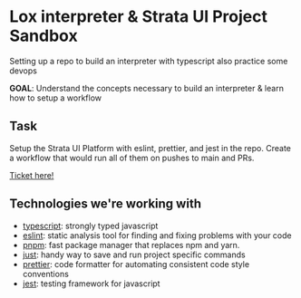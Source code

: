 # Lox interpreter & Strata UI Project Sandbox

Setting up a repo to build an interpreter with typescript
also practice some devops

**GOAL**: Understand the concepts necessary to build an interpreter & learn how to setup a workflow

## Task

Setup the Strata UI Platform with eslint, prettier, and jest in the repo. Create a workflow that would run all of them on pushes to main and PRs.

[Ticket here!](https://strataresearch.atlassian.net/jira/software/projects/SUP/boards/16?selectedIssue=SUP-31)

## Technologies we're working with

- [typescript](https://www.typescriptlang.org/docs/handbook/typescript-in-5-minutes.html): strongly typed javascript
- [eslint](https://eslint.org/docs/latest/use/getting-started): static analysis tool for finding and fixing problems with your code
- [pnpm](https://pnpm.io/motivation): fast package manager that replaces npm and yarn.
- [just](https://just.systems/man/en/): handy way to save and run project specific commands
- [prettier](https://prettier.io/docs/en/index.html): code formatter for automating consistent code style conventions
- [jest](https://jestjs.io/docs/getting-started): testing framework for javascript
